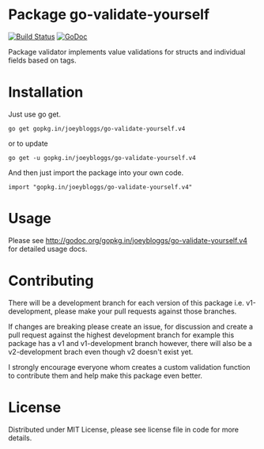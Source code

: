 Package go-validate-yourself
================
[![Build Status](https://travis-ci.org/joeybloggs/go-validate-yourself.svg?branch=v4)](https://travis-ci.org/joeybloggs/go-validate-yourself)
[![GoDoc](https://godoc.org/gopkg.in/joeybloggs/go-validate-yourself.v4?status.svg)](https://godoc.org/gopkg.in/joeybloggs/go-validate-yourself.v4)

Package validator implements value validations for structs and individual fields based on tags.

Installation
============

Just use go get.

	go get gopkg.in/joeybloggs/go-validate-yourself.v4

or to update

	go get -u gopkg.in/joeybloggs/go-validate-yourself.v4

And then just import the package into your own code.

	import "gopkg.in/joeybloggs/go-validate-yourself.v4"

Usage
=====

Please see http://godoc.org/gopkg.in/joeybloggs/go-validate-yourself.v4 for detailed usage docs.

Contributing
============

There will be a development branch for each version of this package i.e. v1-development, please
make your pull requests against those branches.

If changes are breaking please create an issue, for discussion and create a pull request against
the highest development branch for example this package has a v1 and v1-development branch
however, there will also be a v2-development brach even though v2 doesn't exist yet.

I strongly encourage everyone whom creates a custom validation function to contribute them and
help make this package even better.

License
=======
Distributed under MIT License, please see license file in code for more details.